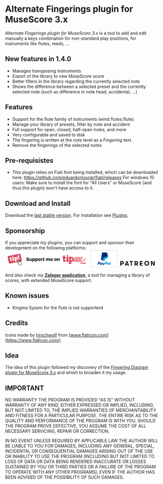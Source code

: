 # Alternate Fingerings plugin for MuseScore 3.x
*Alternate Fingerings plugin for MuseScore 3.x* is a tool to add and edit manually a keys combination for non-standard play positions, for instruments like flutes, reeds, ...

## New features in 1.4.0

* Manages transposing instruments
* Export of the library to new MuseScore score
* Better filters in the library regarding the currently selected note
* Shows the difference between a selected preset and the currently selected note (such as difference in note head, accidental, ...)


## Features
* Support for the flute family of instruments (wind.flutes.flute). 
* Manage your library of presets, filter by note and accident
* Full support for open, closed, half-open holes, and more
* Very configurable and saved to disk
* The fingering is written at the *note* level as a *Fingering* text.
* Remove the fingerings of the selected notes

## Pre-requisistes
* This plugin relies on Fiati font being installed, which can be downloaded here: https://github.com/eduardomourar/fiati/releases For windows 10 users: Make sure to install the font for "All Users" or MuseScore (and thus this plugin) won't have access to it.

## Download and Install ##
Download the [last stable version](https://github.com/lgvr123/musescore-alternatefingerings/releases).
For installation see [Plugins](https://musescore.org/en/handbook/3/plugins).

## Sponsorship ##
If you appreciate my plugins, you can support and sponsor their development on the following platforms:
[<img src="/support/Button-Tipeee.png" alt="Support me on Tipee" height="50"/>](https://www.tipeee.com/parkingb) 
[<img src="/support/paypal.jpg" alt="Support me on Paypal" height="55"/>](https://www.paypal.me/LaurentvanRoy) 
[<img src="/support/patreon.png" alt="Support me on Patreon" height="25"/>](https://patreon.com/parkingb)

And also check my **[Zploger application](https://www.parkingb.be/zploger)**, a tool for managing a library of scores, with extended MuseScore support.

## Known issues
* Kingma Sysem for the flute is not supporterd

## Credits
Icons made by [hirschwolf](https://www.flaticon.com/authors/hirschwolf) from [www.flaticon.com](https://www.flaticon.com/)

## Idea
The idea of this plugin followed my discovery of the [Fingering Diagram plugin for MuseScore 3.x](https://github.com/eduardomourar/fingering-diagram#fingering-diagram-plugin-for-musescore-3x) and whish to broaden it my usage.

## IMPORTANT
NO WARRANTY THE PROGRAM IS PROVIDED "AS IS" WITHOUT WARRANTY OF ANY KIND, EITHER EXPRESSED OR IMPLIED, INCLUDING, BUT NOT LIMITED TO, THE IMPLIED WARRANTIES OF MERCHANTABILITY AND FITNESS FOR A PARTICULAR PURPOSE. THE ENTIRE RISK AS TO THE QUALITY AND PERFORMANCE OF THE PROGRAM IS WITH YOU. SHOULD THE PROGRAM PROVE DEFECTIVE, YOU ASSUME THE COST OF ALL NECESSARY SERVICING, REPAIR OR CORRECTION.

IN NO EVENT UNLESS REQUIRED BY APPLICABLE LAW THE AUTHOR WILL BE LIABLE TO YOU FOR DAMAGES, INCLUDING ANY GENERAL, SPECIAL, INCIDENTAL OR CONSEQUENTIAL DAMAGES ARISING OUT OF THE USE OR INABILITY TO USE THE PROGRAM (INCLUDING BUT NOT LIMITED TO LOSS OF DATA OR DATA BEING RENDERED INACCURATE OR LOSSES SUSTAINED BY YOU OR THIRD PARTIES OR A FAILURE OF THE PROGRAM TO OPERATE WITH ANY OTHER PROGRAMS), EVEN IF THE AUTHOR HAS BEEN ADVISED OF THE POSSIBILITY OF SUCH DAMAGES.

